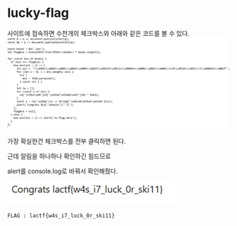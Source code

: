 # lucky-flag

사이트에 접속하면 수천개의 체크박스와 아래와 같은 코드를 볼 수 있다.
![alt text](image.png)

가장 확실한건 체크박스를 전부 클릭하면 된다.

근데 알림을 하나하나 확인하긴 힘드므로

alert를 console.log로 바꿔서 확인해줬다.

![alt text](image-1.png)

`FLAG : lactf{w4s_i7_luck_0r_ski11}`
